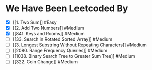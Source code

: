 # We Have Been Leetcoded By

- [x] [[1. Two Sum]] #Easy  
- [x] [[2. Add Two Numbers]] #Medium 
- [x] [[841. Keys and Rooms]] #Medium 
- [ ] [[33. Search in Rotated Sorted Array]] #Medium 
- [ ] [[3. Longest Substring Without Repeating Characters]] #Medium 
- [ ] [[2080. Range Frequency Queries]] #Medium 
- [ ] [[1038. Binary Search Tree to Greater Sum Tree]] #Medium 
- [ ] [[322. Coin Change]] #Medium 
